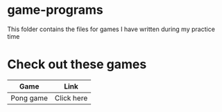 # game-programs
This folder contains the files for games I have written during my practice time

# Check out these games

|**Game**     | **Link**    |
|-------------|-------------|
| Pong game   |   Click here|
